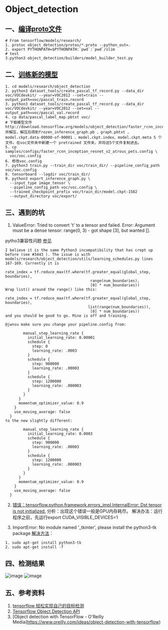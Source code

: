 # Object_detection
## 一、[编译proto文件](https://github.com/tensorflow/models/blob/master/research/object_detection/g3doc/installation.md)
```
# From tensorflow/models/research/
1. protoc object_detection/protos/*.proto --python_out=.
2. export PYTHONPATH=$PYTHONPATH:`pwd`:`pwd`/slim
# test
3.python3 object_detection/builders/model_builder_test.py
```
## 二、[训练新的模型](https://github.com/hzy46/Deep-Learning-21-Examples/blob/master/chapter_5/README.md)
```
1. cd models/research/object_detection
2. python3 dataset_tools/create_pascal_tf_record.py --data_dir voc/VOCdevkit/ --year=VOC2012 --set=train --output_path=voc/pascal_train.record
3. python3 dataset_tools/create_pascal_tf_record.py --data_dir voc/VOCdevkit/ --year=VOC2012 --set=val --output_path=voc/pascal_val.record
4. cp data/pascal_label_map.pbtxt voc/
# 下载模型文件http://download.tensorflow.org/models/object_detection/faster_rcnn_inception_resnet_v2_atrous_coco_11_06_2017.tar.gz
并解压，解压后得到frozen_inference_graph.pb 、graph.pbtxt 、model.ckpt.data-00000-of-00001 、model.ckpt.index、model.ckpt.meta 5 个文件。在voc文件夹中新建一个 pretrained 文件夹，并将这5个文件复制进去。 
5. cp samples/configs/faster_rcnn_inception_resnet_v2_atrous_pets.config \
  voc/voc.config
6. 修改voc.config
7. python3 train.py --train_dir voc/train_dir/ --pipeline_config_path voc/voc.config
8. tensorboard --logdir voc/train_dir/
9. python3 export_inference_graph.py \
  --input_type image_tensor \
  --pipeline_config_path voc/voc.config \
  --trained_checkpoint_prefix voc/train_dir/model.ckpt-1582
  --output_directory voc/export/
```
## 三、遇到的坑
1. ValueError: Tried to convert 't' to a tensor and failed. Error: Argument must be a dense tensor: range(0, 3) - got shape [3], but wanted [].

pytho3兼容性问题
[参见](https://github.com/tensorflow/models/issues/3752)
```
I believe it is the same Python3 incompatibility that has crept up before (see #3443 ). The issue is with models/research/object_detection/utils/learning_schedules.py lines 167-169. Currently it is

rate_index = tf.reduce_max(tf.where(tf.greater_equal(global_step, boundaries),
                                      range(num_boundaries),
                                      [0] * num_boundaries))
Wrap list() around the range() like this:

rate_index = tf.reduce_max(tf.where(tf.greater_equal(global_step, boundaries),
                                     list(range(num_boundaries)),
                                      [0] * num_boundaries))
and you should be good to go. Mine is off and training.

@jwnsu make sure you change your pipeline.config from:

        manual_step_learning_rate {
          initial_learning_rate: 0.00001
          schedule {
            step: 0
            learning_rate: .0003
          }
          schedule {
            step: 900000
            learning_rate: .00003
          }
          schedule {
            step: 1200000
            learning_rate: .000003
          }
        }
      }
      momentum_optimizer_value: 0.9
    }
    use_moving_average: false
  }
to the new slightly different:

        manual_step_learning_rate {
          initial_learning_rate: 0.0003
          schedule {
            step: 900000
            learning_rate: .00003
          }
          schedule {
            step: 1200000
            learning_rate: .000003
          }
        }
      }
      momentum_optimizer_value: 0.9
    }
    use_moving_average: false
  }
```
2. [错误：tensorflow.python.framework.errors_impl.InternalError: Dst tensor is not initialized.](http://blog.sina.com.cn/s/blog_92d2c5e10102xhxj.html)
分析：出现这个错误一般是GPU内存耗尽。
解决办法：运行程序之前，先运行export CUDA_VISIBLE_DEVICES=1

3. ImportError: No module named '_tkinter', please install the python3-tk package
[解决方法](https://blog.csdn.net/qq_18293213/article/details/74483516)：
```
1. sudo apt-get install python3-tk 
2. sudo apt-get install -f 
```
## 四、检测结果
![image](http://m.qpic.cn/psb?/V13EpJbL3HbDX9/jsu8LOoB6UK628tijd02h3aO5kvAa45rfZwzOwzNPGE!/b/dFcAAAAAAAAA&bo=9AHVAQAAAAADBwM!&rf=viewer_4)
![image](http://m.qpic.cn/psb?/V13EpJbL3HbDX9/Rw*VMOSIx.sidQX8AVbZN6wuGLUYYdKD.3RUNcTCxKk!/b/dC8BAAAAAAAA&bo=TgHVAQAAAAADB7k!&rf=viewer_4)

## 五、参考资料
1. [tensorflow 轻松实现自己的目标检测](https://blog.csdn.net/wangjian1204/article/details/79124018)
2. [Tensorflow Object Detection API](https://github.com/tensorflow/models/tree/master/research/object_detection)
3. [Object detection with TensorFlow - O'Reilly Media(https://www.oreilly.com/ideas/object-detection-with-tensorflow)
